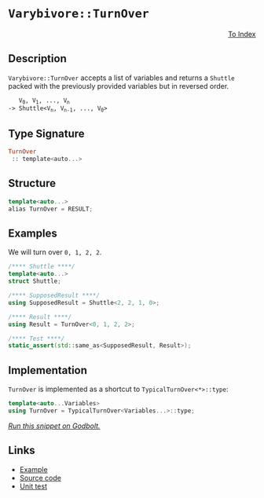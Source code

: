 <!-- Copyright 2024 Feng Mofan
SPDX-License-Identifier: Apache-2.0 -->

# `Varybivore::TurnOver`

<p style='text-align: right;'><a href="../../../facilities/metafunctions.md#varybivore-turn-over">To Index</a></p>

## Description

`Varybivore::TurnOver` accepts a list of variables and returns a `Shuttle` packed with the previously provided variables but in reversed order.

<pre><code>   V<sub>0</sub>, V<sub>1</sub>, ..., V<sub>n</sub>
-> Shuttle&lt;V<sub>n</sub>, V<sub>n-1</sub>, ..., V<sub>0</sub>&gt;</code></pre>

## Type Signature

```Haskell
TurnOver
 :: template<auto...>
```

## Structure

```C++
template<auto...>
alias TurnOver = RESULT;
```

## Examples

We will turn over `0, 1, 2, 2`.

```C++
/**** Shuttle ****/
template<auto...>
struct Shuttle;

/**** SupposedResult ****/
using SupposedResult = Shuttle<2, 2, 1, 0>;

/**** Result ****/
using Result = TurnOver<0, 1, 2, 2>;

/**** Test ****/
static_assert(std::same_as<SupposedResult, Result>);
```

## Implementation

`TurnOver` is implemented as a shortcut to `TypicalTurnOver<*>::type`:

```C++
template<auto...Variables>
using TurnOver = TypicalTurnOver<Variables...>::type;
```

[*Run this snippet on Godbolt.*](https://godbolt.org/#z:OYLghAFBqd5QCxAYwPYBMCmBRdBLAF1QCcAaPECAMzwBtMA7AQwFtMQByARg9KtQYEAysib0QXACx8BBAKoBnTAAUAHpwAMvAFYTStJg1DIApACYAQuYukl9ZATwDKjdAGFUtAK4sGIAKwAzKSuADJ4DJgAcj4ARpjEIADswQAOqAqETgwe3r4BaRlZAuGRMSzxiSm2mPaOAkIETMQEuT5%2BQTV12Y3NBKXRcQnJwQpNLW35nWN9A%2BWVIwCUtqhexMjsHAD0AFR7%2BweHRztbJhoAgrv7ANQAIpiprozIeJgK1wenF1fHv4df5zOlwO1yECC8BAI9A%2B%2BwBBEwLFSBnhJkCbiYENQADocajsECxsQvA5QeDIfRUVYLkCfjtrthVPCGOgLExkABrGF7AFbLbXADqmGuAHc6LRrl4lNcCAg8O8qF4GA5stLUDS%2BWglUwmdqhTKhaliG8EgA3TDoa6GC1G5BrJQW1J9BRYoHwxHIzCotwEACej2YbBxLsC%2BIuhOJBHpjNcrI51xMSSsSVulKBroRSN1XqB11z0ozHq9GKIQbx12QBgU7yEmAAjl5nphSDm88XsTiAGrNPBMWL0BRpkMEghEkkMpkstnsr01%2BuNr1d4g9vtvUtDofUxMt3NuzMotFtoPnYBGhGMAgDjfnPMSzJGa7KJjAIWo26gusNpWetGL5f9oOkNcx6nmwgjOri65UoCyaptS3wggAKn6eCiLQCFrAwADyZrEFyJzpu6WYHpia6huc4YkkhqQoWI6HEFhOHxluMGBFBBF7t%2B6KYtcABieDEGMeLDqOkZUTRaEYdhCRenxAkEEJm5QTekoRMA0p%2Bi%2BgRvmCEJQpxsmCZBaYsWxFy7oWxFELx/FjIBbbvpq6AKeRI4RtcYmoXRDHSWiBkEIBNaOc5CZKXmKn3r6jzxlppK6RSaKBQI6CAX5QmscZKbpXB5zmURXFWX5dncYlzJFSWOKYfqAnORRonIZ5kk4TJNn%2BQ5SWAZVCAJOBwZkSF263qp6mPANr5RhOsbTmikWMKwQoebRjU%2BW4nXdaRIAgDNzk3htuXwg%2BT6cSVyXWXJaVsSZabwX8N2fDSIIAJLumegjaiqd3Xbdt0AuxFn5e2WK/r2/bOeFaleVJuFjQtEn0ZDC7dsDq4Qdgu0abBgKfV93L3TcDKsEiQofcC2OwldgJmIEEQVl4WDRW4mobKkF7BVjsXkkTZNmQWeWHijwluTpHMY7jeygl4qTpPaABKbxeLQkbE2D4uSxk5qywo8uRmNQt6V6ZiAQb1xcIBGjneTtLXBrWt4QCyvWwr0VvhDTVohogEm9cRtmOb2WWwhbyK1zLlvcgAD6TBVgkBAQGM6AbQoc0R5ebhCBLUvq3LCuAQ78khoslIcMstCcP4vB%2BBwWikKgnBuNY1jXAoqzrC%2BlM8KQBCaEXyzsgEkhYhoAAcZhmAAnKPXD%2BEPg9cEkSTSCXHCSLwLASBo7sV1XNccLwCggO7neV0XpBwLAMCICAqwEKkELkJQaCInQCRRHNnCqIPABsAC0H%2BSNcwDIGQMbfuZheDmkICQPA8cTb8EECIMQ7ApAyEEIoFQ6gj6kF0CbYUxAmCpE4DwYupdy5d2rpwTCEIb6RlQFQa479v6/3/oA4BWIzDXAgB4R%2B9AoZt0WLwQ%2BWhlgQCQA/ai3C74QFEU/RIwApAGxoArbqlBYikNiBEZoPoCG8DUcwYgPpMKxG0JgBwWjSAP1AgQTCDBaCaIwVgWIXhgDoloLQPe3BeBYBYIYYA4g7H8WMY4M0biq6YFUMYiEmx24RHhIvKutA8CxFwXojwWBSEjjwKvdxpAcKxDVvcLxRh4lGC7ssKgBhgAKA7K8YUmF/SmNgcIVCiDpANNQWoUhWD9DeJQPXSw%2BgEl70gMsVAzNshuK/nHV8phLDWDMFvHCS4sCDIgMsOwATsguGZJMPwJswgREGBUYYJspbFByJ4doegTn1AYHMIYiQTZrOVA0cYrRzn5AebUdZzzZj7PmEc2wLztl6BmC0W5hz7mrObhsCQRCOBl1IJvXg286Gfx/n/ABQCpCsPYbgCBPDAhcD4R3EpywupMCwIkFZpBe6SECFiUegR54aEkGYSQH917%2BA/qPfQnBl6kFXgSrEH8uAf0HqPGeH9/CSEngyj%2BCLSHb13vvYlR8hHn2EZfSht8KCSNQFw5%2Br8ODNBYCaJIX8mDlgMPeLgo8sRcAHmA/ARBFl6AafA8QSDWlKHaRg3QBscF4K0bC%2BFiKyEcAodfCE1waEooYX/Cs3jja2vtRodhnCxEJHjJTMwRKBHHw1VI8ROrC3DATUYG1XB3YKPhAJZRqj1F6NMTojRBijEmKyeY88VibGkPsY45xrjTGeO8b4qu%2BAbSBLeKQ0J4T4SmOibUUh8TEkaJSZsKu6TMntxyXkhEI7VIlL4OUyp1TamMHqbId1zTkHyG9egqufqunFOmVYPpy7lnDNGQIcZkytIvtmfMhIiyp1DK6F8vwEBXBAt2cyMFCxjlFGudB0gVzshwf%2BY865vQJhvJ2WBp5DBsP9F%2BXc4FgLcNkZ%2BWUUjhKVhrGhbRxeIaFWcFjWiy1iabV2oHjip1JAs0EtzSS0gZKKWUFhXygVtrmVJH8KPOegQWVsulfKjBirbDKrzWq%2BAGqr5UIkSW4gL82CcGNYwlgCgTRAJNFxj0YxHV4qga6y9TSJAtNkG0%2B9OgQDBADfg9xwaSFqfIVq6htDVDmcs9Z2zuoxhpr1Rm/FgQhOqpPiIhL0iDMZe4SAKzksw42dHmHOzBAw4RZaXQGte8IAqIwc2xtWT6v6MMQE0xnbBDdtsWOzADinFiEHVk4dhT10eP8cqIJ06wm2jnVkhdsTeDLqST6NdaSlxbt4DupQ%2BT93FNS2Up8J7MA1LqVkt1rnPUebvR0nzT7jC9JsO%2B%2BAn7rluK2HHHpMzLBzKRQsqBIGqWYY2ZBrZFGYPoHQ/clDiHsjIdQyUEj4LgWfII0R5DgPvmgoR/BgFfQ0cvIhzCujLdCdMaC1vVj5XrgWas9cQrWISu8bxQJwl/DhOieGFSxekmQBjyxIEQI/gp7SvXvzpIorVPk53hpg%2BwmaX%2BHpbPJI69B6SAnlwYeZg5WL0CGTpFnBWeqthaAiXeupdaeWDhTIzhJBAA)

## Links

- [Example](../../../code/facilities/metafunctions/varybivore/turn_over/implementation.hpp)
- [Source code](../../../../conceptrodon/descend/varybivore/turn_over.hpp)
- [Unit test](../../../../tests/unit/metafunctions/varybivore/turn_over.test.hpp)
